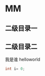 # MM

## 二级目录一
## 二级目录二
我是谁 helloworld
```java
int i= 0;
```

<link rel="stylesheet" href="https://cdn.jsdelivr.net/npm/gitalk@1/dist/gitalk.css">
<script src="https://cdn.jsdelivr.net/npm/gitalk@1/dist/gitalk.min.js"></script>
<div id="gitalk-container"></div>
<script>
  var gitalk = new Gitalk({
    "clientID": "d116f826bbd61e1744fc",
    "clientSecret": "1c68303842916d566cb9855acf2d5124d1747703",
    "repo": "summer-zhoujie.github.io",
    "owner": "summer-zhoujie",
    "admin": ["summer-zhoujie"],
    "id": location.pathname,
    "distractionFreeMode": false
  });
  gitalk.render("gitalk-container");
</script>

